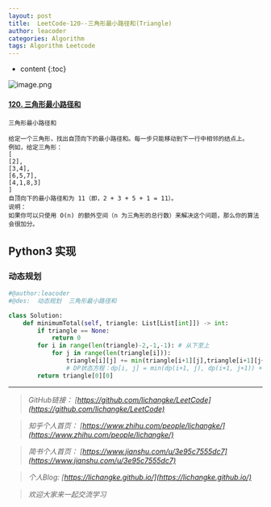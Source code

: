 ```yaml
---
layout: post
title:  LeetCode-120--三角形最小路径和(Triangle)
author: leacoder
categories: Algorithm 
tags: Algorithm Leetcode
---
```


* content
{:toc}


![image.png](https://upload-images.jianshu.io/upload_images/16846478-a849376fdb1e8b02.png?imageMogr2/auto-orient/strip%7CimageView2/2/w/1240)

#### [120\. 三角形最小路径和](https://leetcode-cn.com/problems/triangle/)

    三角形最小路径和

    给定一个三角形，找出自顶向下的最小路径和。每一步只能移动到下一行中相邻的结点上。
    例如，给定三角形：
    [
    [2],
    [3,4],
    [6,5,7],
    [4,1,8,3]
    ]
    自顶向下的最小路径和为 11（即，2 + 3 + 5 + 1 = 11）。
    说明：
    如果你可以只使用 O(n) 的额外空间（n 为三角形的总行数）来解决这个问题，那么你的算法会很加分。

## Python3 实现
### 动态规划 

```python
#@author:leacoder
#@des:  动态规划  三角形最小路径和

class Solution:
    def minimumTotal(self, triangle: List[List[int]]) -> int:
        if triangle == None:
            return 0
        for i in range(len(triangle)-2,-1,-1): # 从下至上
            for j in range(len(triangle[i])):
                triangle[i][j] += min(triangle[i+1][j],triangle[i+1][j+1]) 
                # DP状态方程：dp[i, j] = min(dp(i+1, j), dp(i+1, j+1)) + triangle[i, j]
        return triangle[0][0]
```

----
>*GitHub链接：*
>*[https://github.com/lichangke/LeetCode](https://github.com/lichangke/LeetCode)*

>*知乎个人首页：*
>*[https://www.zhihu.com/people/lichangke/](https://www.zhihu.com/people/lichangke/)*

>*简书个人首页：*
>*[https://www.jianshu.com/u/3e95c7555dc7](https://www.jianshu.com/u/3e95c7555dc7)*

>*个人Blog:*
>*[https://lichangke.github.io/](https://lichangke.github.io/)*

>*欢迎大家来一起交流学习*
